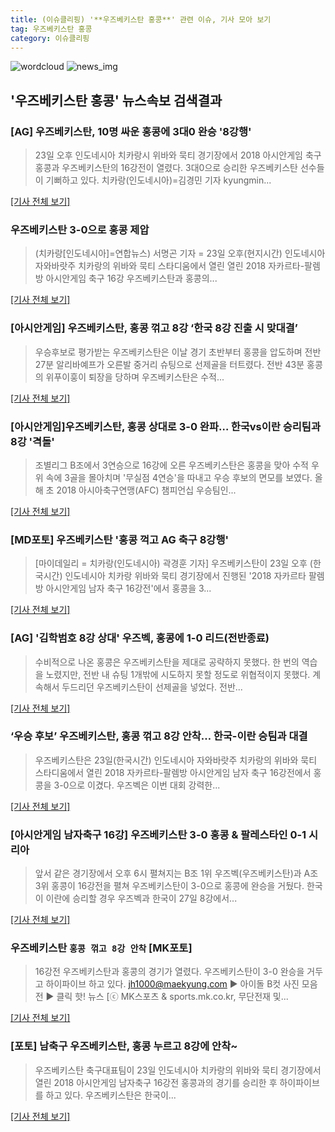 ```yaml
---
title: (이슈클리핑) '**우즈베키스탄 홍콩**' 관련 이슈, 기사 모아 보기
tag: 우즈베키스탄 홍콩
category: 이슈클리핑
---
```

![wordcloud](https://s3.ap-northeast-2.amazonaws.com/lyrics101-wordcloud/2018-08-23-1535035381.png)
![news_img](https://user-images.githubusercontent.com/42597476/44507050-1206f400-a6e4-11e8-8d98-7ffbfebb353f.png)
## **'**우즈베키스탄 홍콩**'** 뉴스속보 검색결과
### [AG] 우즈베키스탄, 10명 싸운 홍콩에 3대0 완승 '8강행'

>23일 오후 인도네시아 치카랑시 위바와 묵티 경기장에서 2018 아시안게임 축구 홍콩과 우즈베키스탄의 16강전이 열렸다. 3대0으로 승리한 우즈베키스탄 선수들이 기뻐하고 있다. 치카랑(인도네시아)=김경민 기자 kyungmin...

[[기사 전체 보기]](http://sports.chosun.com/news/ntype.htm?id=201808240100218910016597&servicedate=20180823)

### 우즈베키스탄 3-0으로 홍콩 제압

>(치카랑[인도네시아]=연합뉴스) 서명곤 기자 = 23일 오후(현지시간) 인도네시아 자와바랏주 치카랑의 위바와 묵티 스타디움에서 열린 열린 2018 자카르타-팔렘방 아시안게임 축구 16강 우즈베키스탄과 홍콩의...

[[기사 전체 보기]](http://app.yonhapnews.co.kr/YNA/Basic/SNS/r.aspx?c=PYH20180823260300013&did=1196m)

### [아시안게임] 우즈베키스탄, 홍콩 꺾고 8강 ‘한국 8강 진출 시 맞대결’

>우승후보로 평가받는 우즈베키스탄은 이날 경기 초반부터 홍콩을 압도하며 전반 27분 알리바예프가 오른발 중거리 슈팅으로 선제골을 터트렸다. 전반 43분 홍콩의 위푸이훙이 퇴장을 당하며 우즈베키스탄은 수적...

[[기사 전체 보기]](http://sports.donga.com/3/all/20180823/91650650/2)

### [아시안게임]우즈베키스탄, 홍콩 상대로 3-0 완파… 한국vs이란 승리팀과 8강 '격돌'

>조별리그 B조에서 3연승으로 16강에 오른 우즈베키스탄은 홍콩을 맞아 수적 우위 속에 3골을 몰아치며 '무실점 4연승'을 따내고 우승 후보의 면모를 보였다. 올해 초 2018 아시아축구연맹(AFC) 챔피언십 우승팀인...

[[기사 전체 보기]](http://www.kyeongin.com/main/view.php?key=20180823010007652)

### [MD포토] 우즈베키스탄 '홍콩 꺽고 AG 축구 8강행'

>[마이데일리 = 치카랑(인도네시아) 곽경훈 기자] 우즈베키스탄이 23일 오후 (한국시간) 인도네시아 치카랑 위바와 묵티 경기장에서 진행된 '2018 자카르타 팔렘방 아시안게임 남자 축구 16강전'에서 홍콩을 3...

[[기사 전체 보기]](http://www.mydaily.co.kr/new_yk/html/read.php?newsid=201808232006974105&ext=na)

### [AG] '김학범호 8강 상대' 우즈벡, 홍콩에 1-0 리드(전반종료)

>수비적으로 나온 홍콩은 우즈베키스탄을 제대로 공략하지 못했다. 한 번의 역습을 노렸지만, 전반 내 슈팅 1개밖에 시도하지 못할 정도로 위협적이지 못했다. 계속해서 두드리던 우즈베키스탄이 선제골을 넣었다. 전반...

[[기사 전체 보기]](http://www.sportalkorea.com/news/view.php?gisa_uniq=2018082318524408&section_code=10&cp=se&gomb=1)

### ‘우승 후보’ 우즈베키스탄, 홍콩 꺾고 8강 안착… 한국-이란 승팀과 대결

>우즈베키스탄은 23일(한국시간) 인도네시아 자와바랏주 치카랑의 위바와 묵티 스타디움에서 열린 2018 자카르타-팔렘방 아시안게임 남자 축구 16강전에서 홍콩을 3-0으로 이겼다. 우즈벡은 이번 대회 강력한...

[[기사 전체 보기]](http://www.kukinews.com/news/article.html?no=579056)

### [아시안게임 남자축구 16강] 우즈베키스탄 3-0 홍콩 & 팔레스타인 0-1 시리아

>앞서 같은 경기장에서 오후 6시 펼쳐지는 B조 1위 우즈벡(우즈베키스탄)과 A조 3위 홍콩이 16강전을 펼쳐 우즈베키스탄이 3-0으로 홍콩에 완승을 거뒀다.  한국이 이란에 승리할 경우 우즈벡과 한국이 27일 8강에서...

[[기사 전체 보기]](http://news20.busan.com/controller/newsController.jsp?newsId=20180823000416)

### 우즈베키스탄 `홍콩 꺾고 8강 안착` [MK포토]

>16강전 우즈베키스탄과 홍콩의 경기가 열렸다. 우즈베키스탄이 3-0 완승을 거두고 하이파이브 하고 있다. jh1000@maekyung.com ▶ 아이돌 B컷 사진 모음전 ▶ 클릭 핫! 뉴스 [ⓒ MK스포츠 & sports.mk.co.kr, 무단전재 및...

[[기사 전체 보기]](http://sports.mk.co.kr/view.php?year=2018&no=531095)

### [포토] 남축구 우즈베키스탄, 홍콩 누르고 8강에 안착~

>우즈베키스탄 축구대표팀이 23일 인도네시아 치카랑의 위바와 묵티 경기장에서 열린 2018 아시안게임 남자축구 16강전 홍콩과의 경기를 승리한 후 하이파이브를 하고 있다. 우즈베키스탄은 한국이...

[[기사 전체 보기]](http://www.sportsseoul.com/news/read/673055)


